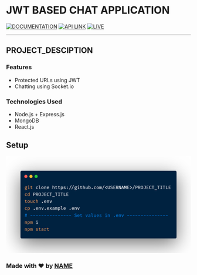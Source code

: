 # JWT BASED CHAT APPLICATION

[![DOCUMENTATION](https://img.shields.io/badge/DOCUMENTATION-IN_PROGRESS-orange?style=?style=flat-square&logo=postman)](<LINK-TO-DOCUMENTATION>) [![API LINK](https://img.shields.io/badge/APIS-IN_DEVELOPMENT-blue?style=?style=flat-square&logo=heroku)](<LINK-TO-DEPLOY>) [![LIVE](https://img.shields.io/badge/LIVE-IN_DEVELOPMENT-green?style=?style=flat-square&logo=netlify)](<LINK-TO-DEPLOY>)

---

## PROJECT_DESCIPTION

### Features

- Protected URLs using JWT
- Chatting using Socket.io

### Technologies Used

- Node.js + Express.js
- MongoDB
- React.js

## Setup

![bash](public/bash.png)

### Made with ❤️️ by [NAME](<PROFILE-URL>)
